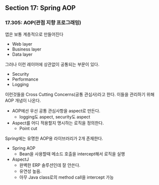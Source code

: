 ## Section 17: Spring AOP

### 17.305: AOP(관점 지향 프로그래밍)
앱은 보통 계층적으로 만들어진다
- Web layer
- Business layer
- Data layer

그러나 이런 레이어에 상관없이 공통되는 부문이 있다.
- Security
- Performance
- Logging

이런것들을 Cross Cutting Concerns(공통 관심사)라고 한다.
이들을 관리하기 위해 AOP 개념이 나온다.

- AOP에선 우선 공통 관심사항을 aspect로 만든다.
    - logging도 aspect, security도 aspect
- Aspect를 어디 적용할지 명시하는 로직을 정의한다.
    - Point cut

Spring에는 유명한 AOP용 라이브러리가 2개 존재한다.
- Spring AOP
    - Bean을 사용할때 메소드 호출을 intercept해서 로직을 실행
- AspectJ
    - 완벽한 ERP 솔루션인데 잘 안쓴다.
    - 유연성 높음.
    - 아무 Java class로의 method call을 intercept 가능